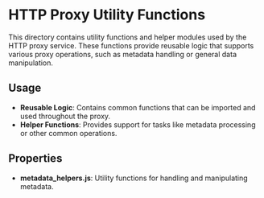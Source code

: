 # HTTP Proxy Utility Functions

This directory contains utility functions and helper modules used by the HTTP proxy service. These functions provide reusable logic that supports various proxy operations, such as metadata handling or general data manipulation.

## Usage

- **Reusable Logic**: Contains common functions that can be imported and used throughout the proxy.
- **Helper Functions**: Provides support for tasks like metadata processing or other common operations.

## Properties

- **metadata_helpers.js**: Utility functions for handling and manipulating metadata.
